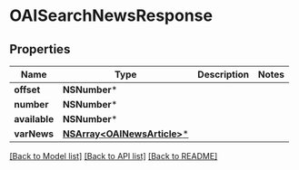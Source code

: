 # OAISearchNewsResponse

## Properties
Name | Type | Description | Notes
------------ | ------------- | ------------- | -------------
**offset** | **NSNumber*** |  | 
**number** | **NSNumber*** |  | 
**available** | **NSNumber*** |  | 
**varNews** | [**NSArray&lt;OAINewsArticle&gt;***](OAINewsArticle.md) |  | 

[[Back to Model list]](../README.md#documentation-for-models) [[Back to API list]](../README.md#documentation-for-api-endpoints) [[Back to README]](../README.md)


